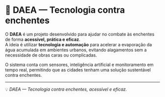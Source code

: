 # 🌊 DAEA — Tecnologia contra enchentes

O **DAEA** é um projeto desenvolvido para ajudar no combate às enchentes de forma **acessível, prática e eficaz**.  
A ideia é utilizar **tecnologia e automação** para acelerar a evaporação da água acumulada em ambientes urbanos, evitando alagamentos sem a necessidade de obras caras ou complicadas.  

O sistema conta com sensores, inteligência artificial e monitoramento em tempo real, permitindo que as cidades tenham uma solução sustentável contra enchentes.  

---
💡 *DAEA — Tecnologia contra enchentes, acessível e eficaz.*

